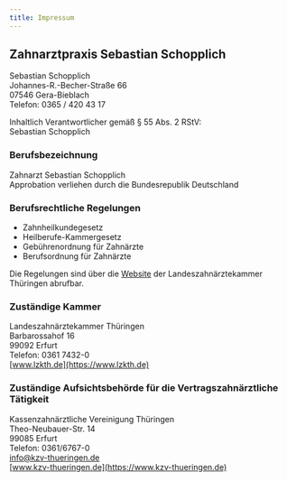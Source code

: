 ```yaml
---
title: Impressum
---
```


## Zahnarztpraxis Sebastian Schopplich

Sebastian Schopplich  
Johannes-R.-Becher-Straße 66  
07546 Gera-Bieblach  
Telefon: 0365 / 420 43 17

Inhaltlich Verantwortlicher gemäß § 55 Abs. 2 RStV:  
Sebastian Schopplich

### Berufsbezeichnung

Zahnarzt Sebastian Schopplich  
Approbation verliehen durch die Bundesrepublik Deutschland

### Berufsrechtliche Regelungen

- Zahnheilkundegesetz
- Heilberufe-Kammergesetz
- Gebührenordnung für Zahnärzte
- Berufsordnung für Zahnärzte

Die Regelungen sind über die [Website](https://www.lzkth.de/lzkth2/cms_de.nsf/lzkth/gesetze_und_verordnungen.htm) der Landeszahnärztekammer Thüringen abrufbar.

### Zuständige Kammer

Landeszahnärztekammer Thüringen  
Barbarossahof 16  
99092 Erfurt  
Telefon: 0361 7432-0  
[www.lzkth.de](https://www.lzkth.de)

### Zuständige Aufsichtsbehörde für die Vertragszahnärztliche Tätigkeit

Kassenzahnärztliche Vereinigung Thüringen  
Theo-Neubauer-Str. 14  
99085 Erfurt  
Telefon: 0361/6767-0  
[info@kzv-thueringen.de](mailto:info@kzv-thueringen.de)  
[www.kzv-thueringen.de](https://www.kzv-thueringen.de)
